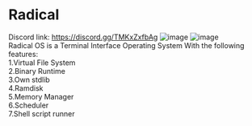 # Radical
Discord link: https://discord.gg/TMKxZxfbAg
![image](https://user-images.githubusercontent.com/82322282/139622792-27cae8a7-ac97-436d-9551-e63577f65f58.png)
![image](https://user-images.githubusercontent.com/82322282/139622730-a7475de0-f86b-4a5f-91a5-e29012694a4c.png)
<br>
Radical OS is a Terminal Interface Operating System With the following features:<br>
1.Virtual File System<br>
2.Binary Runtime<br>
3.Own stdlib <br>
4.Ramdisk<br>
5.Memory Manager<br>
6.Scheduler <br>
7.Shell script runner<br>
